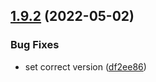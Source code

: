 ## [1.9.2](https://github.com/gravitee-io/gravitee-resource-oauth2-provider-keycloak/compare/1.9.1...1.9.2) (2022-05-02)


### Bug Fixes

* set correct version ([df2ee86](https://github.com/gravitee-io/gravitee-resource-oauth2-provider-keycloak/commit/df2ee8695cf0210fe76bfaa555170eba76c1203d))
